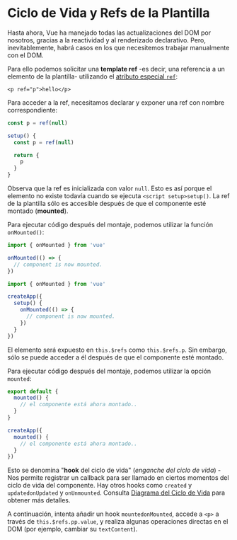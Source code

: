 # Ciclo de Vida y Refs de la Plantilla

Hasta ahora, Vue ha manejado todas las actualizaciones del DOM por nosotros, gracias a la reactividad y al renderizado declarativo. Pero, inevitablemente, habrá casos en los que necesitemos trabajar manualmente con el DOM.

Para ello podemos solicitar una **template ref** -es decir, una referencia a un elemento de la plantilla- utilizando el <a target="_blank" href="/api/built-in-special-attributes.html#ref">atributo especial `ref`</a>:

```vue-html
<p ref="p">hello</p>
```

<div class="composition-api">

Para acceder a la ref, necesitamos declarar<span class="html"> y exponer</span> una ref con nombre correspondiente:

<div class="sfc">

```js
const p = ref(null)
```

</div>
<div class="html">

```js
setup() {
  const p = ref(null)

  return {
    p
  }
}
```

</div>

Observa que la ref es inicializada con valor `null`. Esto es así porque el elemento no existe todavía cuando se ejecuta <span class="sfc">`<script setup>`</span><span class="html">`setup()`</span>. La ref de la plantilla sólo es accesible después de que el componente esté montado (**mounted**).

Para ejecutar código después del montaje, podemos utilizar la función `onMounted()`:

<div class="sfc">

```js
import { onMounted } from 'vue'

onMounted(() => {
  // component is now mounted.
})
```

</div>
<div class="html">

```js
import { onMounted } from 'vue'

createApp({
  setup() {
    onMounted(() => {
      // component is now mounted.
    })
  }
})
```

</div>
</div>

<div class="options-api">

El elemento será expuesto en `this.$refs` como `this.$refs.p`. Sin embargo, sólo se puede acceder a él después de que el componente esté montado.

Para ejecutar código después del montaje, podemos utilizar la opción `mounted`:

<div class="sfc">

```js
export default {
  mounted() {
    // el componente está ahora montado..
  }
}
```

</div>
<div class="html">

```js
createApp({
  mounted() {
    // el componente está ahora montado..
  }
})
```

</div>
</div>

Esto se denomina "**hook** del ciclo de vida" (*enganche del ciclo de vida*) - Nos permite registrar un callback para ser llamado en ciertos momentos del ciclo de vida del componente.  Hay otros hooks como <span class="options-api">`created` y `updated`</span><span class="composition-api">`onUpdated` y `onUnmounted`</span>. Consulta <a target="_blank" href="/guide/essentials/lifecycle.html#diagrama-del-ciclo-de-vida">Diagrama del Ciclo de Vida</a> para obtener más detalles.

A continuación, intenta añadir un hook <span class="options-api">`mounted`</span><span class="composition-api">`onMounted`</span>, accede a `<p>` a través de <span class="options-api">`this.$refs.p`</span><span class="composition-api">`p.value`</span>, y realiza algunas operaciones directas en el DOM (por ejemplo, cambiar su `textContent`).
